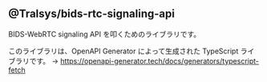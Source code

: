 ## @Tralsys/bids-rtc-signaling-api

BIDS-WebRTC signaling API を叩くためのライブラリです。

このライブラリは、OpenAPI Generator によって生成された TypeScript ライブラリです。
-> https://openapi-generator.tech/docs/generators/typescript-fetch
